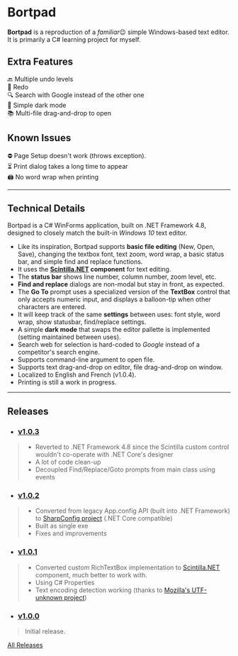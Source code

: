 # Bortpad
**Bortpad** is a reproduction of a *familiar*😉 simple Windows-based text editor.  
It is primarily a C# learning project for myself.  


## Extra Features
🔙 Multiple undo levels  
🔁 Redo  
🔍 Search with Google instead of the other one  
🌙 Simple dark mode  
📚 Multi-file drag-and-drop to open  


## Known Issues
⛔ Page Setup doesn't work (throws exception).  
⏳ Print dialog takes a long time to appear  
🖨️ No word wrap when printing  

---

## Technical Details
Bortpad is a C# WinForms application, built on .NET Framework 4.8, designed to closely match the built-in *Windows 10* text editor.  
- Like its inspiration, Bortpad supports **basic file editing** (New, Open, Save), changing the textbox font, text zoom, word wrap, a basic status bar, and simple find and replace functions.  
- It uses the **[Scintilla.NET](https://github.com/VPKSoft/ScintillaNET) component** for text editing.  
- The **status bar** shows line number, column number, zoom level, etc.  
- **Find and replace** dialogs are non-modal but stay in front, as expected.  
- The **Go To** prompt uses a specialized version of the **TextBox** control that only accepts numeric input, and displays a balloon-tip when other characters are entered.  
- It will keep track of the same **settings** between uses: font style, word wrap, show statusbar, find/replace settings.  
- A simple **dark mode** that swaps the editor pallette is implemented (setting maintained between uses).  
- Search web for selection is hard-coded to *Google* instead of a competitor's search engine.  
- Supports command-line argument to open file.  
- Supports text drag-and-drop on editor, file drag-and-drop on window.  
- Localized to English and French (v1.0.4).  
- Printing is still a work in progress.  

---

## Releases
* ### [v1.0.3](https://github.com/VanillaDeath/Bortpad/releases/tag/v1.0.3)
> - Reverted to .NET Framework 4.8 since the Scintilla custom control wouldn't co-operate with .NET Core's designer
> - A lot of code clean-up
> - Decoupled Find/Replace/Goto prompts from main class using events
* ### [v1.0.2](https://github.com/VanillaDeath/Bortpad/releases/tag/v1.0.2)
> * Converted from legacy App.config API (built into .NET Framework) to [SharpConfig project](https://github.com/cemdervis/SharpConfig) (.NET Core compatible)
> * Built as single exe
> * Fixes and improvements
* ### [v1.0.1](https://github.com/VanillaDeath/Bortpad/releases/tag/v1.0.1)
> * Converted custom RichTextBox implementation to [Scintilla.NET](https://github.com/jacobslusser/ScintillaNET) component, much better to work with.
> * Using C# Properties
> * Text encoding detection working (thanks to [Mozilla's UTF-unknown project](https://github.com/CharsetDetector/UTF-unknown))
* ### [v1.0.0](https://github.com/VanillaDeath/Bortpad/releases/tag/v1.0.0)
> Initial release.  



[All Releases](https://github.com/VanillaDeath/Bortpad/releases)